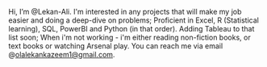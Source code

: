 Hi, I’m @Lekan-Ali. I'm interested in any projects that will make my job easier and doing a deep-dive on problems;
Proficient in Excel, R (Statistical learning), SQL, PowerBI and Python (in that order). Adding Tableau to that list soon;
When i'm not working - i'm either reading non-fiction books, or text books or watching Arsenal play.
You can reach me via email @olalekankazeem1@gmail.com.
